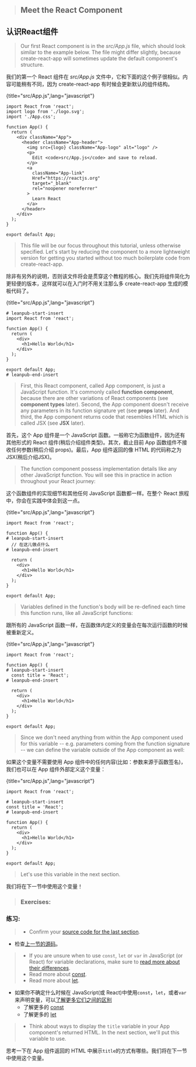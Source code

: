 > ## Meet the React Component

## 认识React组件

> Our first React component is in the *src/App.js* file, which should look similar to the example below. The file might differ slightly, because create-react-app will sometimes update the default component's structure.

我们的第一个 React 组件在 *src/App.js* 文件中，它和下面的这个例子很相似。内容可能稍有不同，因为 create-react-app 有时候会更新默认的组件结构。

{title="src/App.js",lang="javascript"}
~~~~~~~
import React from 'react';
import logo from './logo.svg';
import './App.css';

function App() {
  return (
    <div className="App">
      <header className="App-header">
        <img src={logo} className="App-logo" alt="logo" />
        <p>
          Edit <code>src/App.js</code> and save to reload.
        </p>
        <a
          className="App-link"
          Href="https://reactjs.org"
          target="_blank"
          rel="noopener noreferrer"
        >
          Learn React
        </a>
      </header>
    </div>
  );
}

export default App;
~~~~~~~

> This file will be our focus throughout this tutorial, unless otherwise specified. Let's start by reducing the component to a more lightweight version for getting you started without too much boilerplate code from create-react-app.

除非有另外的说明，否则该文件将会是贯穿这个教程的核心。我们先将组件简化为更轻便的版本，这样就可以在入门时不用关注那么多 create-react-app 生成的模板代码了。

{title="src/App.js",lang="javascript"}
~~~~~~~
# leanpub-start-insert
import React from 'react';

function App() {
  return (
    <div>
      <h1>Hello World</h1>
    </div>
  );
}

export default App;
# leanpub-end-insert
~~~~~~~

> First, this React component, called App component, is just a JavaScript function. It's commonly called **function component**, because there are other variations of React components  (see **component types** later). Second, the App component doesn't receive any parameters in its function signature yet (see **props** later). And third, the App component returns code that resembles HTML which is called JSX (see **JSX** later).

首先，这个 App 组件是一个 JavaScript 函数。一般称它为函数组件，因为还有其他形式的 React 组件(稍后介绍组件类型)。其次，截止目前 App 函数组件不接收任何参数(稍后介绍 props)。最后，App 组件返回的像 HTML 的代码称之为 JSX(稍后介绍JSX)。

> The function component possess implementation details like any other JavaScript function. You will see this in practice in action throughout your React journey:

这个函数组件的实现细节和其他任何 JavaScript 函数都一样。在整个 React 旅程中，你会在实践中体会到这一点。

{title="src/App.js",lang="javascript"}
~~~~~~~
import React from 'react';

function App() {
# leanpub-start-insert
  // 在这儿做点什么
# leanpub-end-insert

  return (
    <div>
      <h1>Hello World</h1>
    </div>
  );
}

export default App;
~~~~~~~

> Variables defined in the function's body will be re-defined each time this function runs, like all JavaScript functions:

跟所有的 JavaScript 函数一样，在函数体内定义的变量会在每次运行函数的时候被重新定义。

{title="src/App.js",lang="javascript"}
~~~~~~~
import React from 'react';

function App() {
# leanpub-start-insert
  const title = 'React';
# leanpub-end-insert

  return (
    <div>
      <h1>Hello World</h1>
    </div>
  );
}

export default App;
~~~~~~~

> Since we don't need anything from within the App component used for this variable -- e.g. parameters coming from the function signature -- we can define the variable outside of the App component as well:

如果这个变量不需要使用 App 组件中的任何内容(比如：参数来源于函数签名)，我们也可以在 App 组件外部定义这个变量：

{title="src/App.js",lang="javascript"}
~~~~~~~
import React from 'react';

# leanpub-start-insert
const title = 'React';
# leanpub-end-insert

function App() {
  return (
    <div>
      <h1>Hello World</h1>
    </div>
  );
}

export default App;
~~~~~~~

> Let's use this variable in the next section.

我们将在下一节中使用这个变量！

> ### Exercises:
### 练习:

> * Confirm your [source code for the last section](https://codesandbox.io/s/github/the-road-to-learn-react/hacker-stories/tree/hs/Meet-the-React-Component).
* 检查[上一节的源码](https://codesandbox.io/s/github/the-road-to-learn-react/hacker-stories/tree/hs/Meet-the-React-Component)。

> * If you are unsure when to use `const`, `let` or `var` in JavaScript (or React) for variable declarations, make sure to [read more about their differences](https://www.robinwieruch.de/const-let-var).
> * Read more about [const](https://developer.mozilla.org/en-US/docs/Web/JavaScript/Reference/Statements/const).
> * Read more about [let](https://developer.mozilla.org/en-US/docs/Web/JavaScript/Reference/Statements/let).

* 如果你不确定什么时候在 JavaScript(或 React)中使用`const`，`let`，或者`var`来声明变量，可以[了解更多它们之间的区别](https://www.robinwieruch.de/const-let-var)
    * 了解更多的 [const](https://developer.mozilla.org/en-US/docs/Web/JavaScript/Reference/Statements/const)
    * 了解更多的 [let](https://developer.mozilla.org/en-US/docs/Web/JavaScript/Reference/Statements/let)

> * Think about ways to display the `title` variable in your App component's returned HTML. In the next section, we'll put this variable to use.

思考一下在 App 组件返回的 HTML 中展示`title`的方式有哪些。我们将在下一节中使用这个变量。
